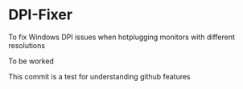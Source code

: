 # DPI-Fixer
To fix Windows DPI issues when hotplugging monitors with different resolutions

To be worked

This commit is a test for understanding github features
